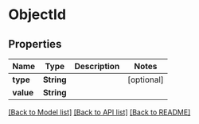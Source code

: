 # ObjectId

## Properties
Name | Type | Description | Notes
------------ | ------------- | ------------- | -------------
**type** | **String** |  | [optional] 
**value** | **String** |  | 

[[Back to Model list]](../README.md#documentation-for-models) [[Back to API list]](../README.md#documentation-for-api-endpoints) [[Back to README]](../README.md)


